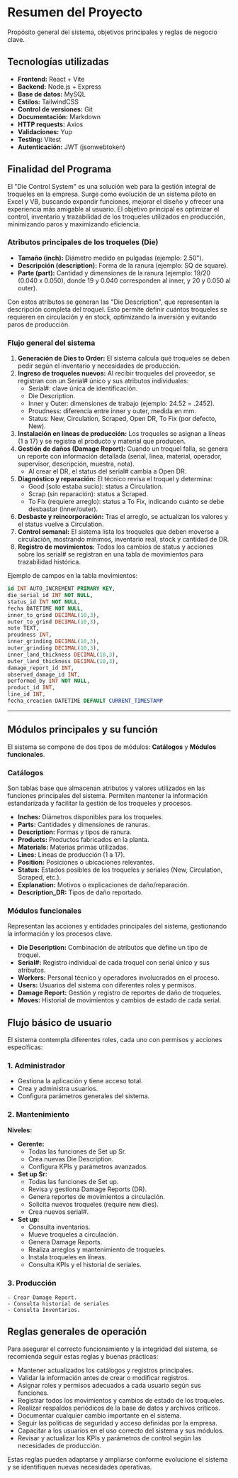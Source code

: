
# Resumen del Proyecto

Propósito general del sistema, objetivos principales y reglas de negocio clave.


## Tecnologías utilizadas

- **Frontend:** React + Vite
- **Backend:** Node.js + Express
- **Base de datos:** MySQL
- **Estilos:** TailwindCSS
- **Control de versiones:** Git
- **Documentación:** Markdown
- **HTTP requests:** Axios
- **Validaciones:** Yup
- **Testing:** Vitest
- **Autenticación:** JWT (jsonwebtoken)



## Finalidad del Programa

El "Die Control System" es una solución web para la gestión integral de troqueles en la empresa. Surge como evolución de un sistema piloto en Excel y VB, buscando expandir funciones, mejorar el diseño y ofrecer una experiencia más amigable al usuario. El objetivo principal es optimizar el control, inventario y trazabilidad de los troqueles utilizados en producción, minimizando paros y maximizando eficiencia.

### Atributos principales de los troqueles (Die)
- **Tamaño (inch):** Diámetro medido en pulgadas (ejemplo: 2.50").
- **Descripción (description):** Forma de la ranura (ejemplo: SQ de square).
- **Parte (part):** Cantidad y dimensiones de la ranura (ejemplo: 19/20 (0.040 x 0.050), donde 19 y 0.040 corresponden al inner, y 20 y 0.050 al outer).

Con estos atributos se generan las "Die Description", que representan la descripción completa del troquel. Esto permite definir cuántos troqueles se requieren en circulación y en stock, optimizando la inversión y evitando paros de producción.

### Flujo general del sistema
1. **Generación de Dies to Order:** El sistema calcula qué troqueles se deben pedir según el inventario y necesidades de producción.
2. **Ingreso de troqueles nuevos:** Al recibir troqueles del proveedor, se registran con un Serial# único y sus atributos individuales:
    - Serial#: clave única de identificación.
    - Die Description.
    - Inner y Outer: dimensiones de trabajo (ejemplo: 24.52 = .2452).
    - Proudness: diferencia entre inner y outer, medida en mm.
    - Status: New, Circulation, Scraped, Open DR, To Fix (por defecto, New).
3. **Instalación en líneas de producción:** Los troqueles se asignan a líneas (1 a 17) y se registra el producto y material que producen.
4. **Gestión de daños (Damage Report):** Cuando un troquel falla, se genera un reporte con información detallada (serial, línea, material, operador, supervisor, descripción, muestra, nota).
    - Al crear el DR, el status del serial# cambia a Open DR.
5. **Diagnóstico y reparación:** El técnico revisa el troquel y determina:
    - Good (solo estaba sucio): status a Circulation.
    - Scrap (sin reparación): status a Scraped.
    - To Fix (requiere arreglo): status a To Fix, indicando cuánto se debe desbastar (inner/outer).
6. **Desbaste y reincorporación:** Tras el arreglo, se actualizan los valores y el status vuelve a Circulation.
7. **Control semanal:** El sistema lista los troqueles que deben moverse a circulación, mostrando mínimos, inventario real, stock y cantidad de DR.
8. **Registro de movimientos:** Todos los cambios de status y acciones sobre los serial# se registran en una tabla de movimientos para trazabilidad histórica.

Ejemplo de campos en la tabla movimientos:
```sql
id INT AUTO_INCREMENT PRIMARY KEY,
die_serial_id INT NOT NULL,
status_id INT NOT NULL,
fecha DATETIME NOT NULL,
inner_to_grind DECIMAL(10,3),
outer_to_grind DECIMAL(10,3),
note TEXT,
proudness INT,
inner_grinding DECIMAL(10,3),
outer_grinding DECIMAL(10,3),
inner_land_thickness DECIMAL(10,3),
outer_land_thickness DECIMAL(10,3),
damage_report_id INT,
observed_damage_id INT,
performed_by INT NOT NULL,
product_id INT,
line_id INT,
fecha_creacion DATETIME DEFAULT CURRENT_TIMESTAMP
```

---
    


## Módulos principales y su función

El sistema se compone de dos tipos de módulos: **Catálogos** y **Módulos funcionales**.

### Catálogos
Son tablas base que almacenan atributos y valores utilizados en las funciones principales del sistema. Permiten mantener la información estandarizada y facilitar la gestión de los troqueles y procesos.

- **Inches:** Diámetros disponibles para los troqueles.
- **Parts:** Cantidades y dimensiones de ranuras.
- **Description:** Formas y tipos de ranura.
- **Products:** Productos fabricados en la planta.
- **Materials:** Materias primas utilizadas.
- **Lines:** Líneas de producción (1 a 17).
- **Position:** Posiciones o ubicaciones relevantes.
- **Status:** Estados posibles de los troqueles y seriales (New, Circulation, Scraped, etc.).
- **Explanation:** Motivos o explicaciones de daño/reparación.
- **Description_DR:** Tipos de daño reportado.

### Módulos funcionales
Representan las acciones y entidades principales del sistema, gestionando la información y los procesos clave.

- **Die Description:** Combinación de atributos que define un tipo de troquel.
- **Serial#:** Registro individual de cada troquel con serial único y sus atributos.
- **Workers:** Personal técnico y operadores involucrados en el proceso.
- **Users:** Usuarios del sistema con diferentes roles y permisos.
- **Damage Report:** Gestión y registro de reportes de daño de troqueles.
- **Moves:** Historial de movimientos y cambios de estado de cada serial.


## Flujo básico de usuario

El sistema contempla diferentes roles, cada uno con permisos y acciones específicas:

### 1. Administrador
- Gestiona la aplicación y tiene acceso total.
- Crea y administra usuarios.
- Configura parámetros generales del sistema.

### 2. Mantenimiento
**Niveles:**
- **Gerente:**
    - Todas las funciones de Set up Sr.
    - Crea nuevas Die Description.
    - Configura KPIs y parámetros avanzados.
- **Set up Sr:**
    - Todas las funciones de Set up.
    - Revisa y gestiona Damage Reports (DR).
    - Genera reportes de movimientos a circulación.
    - Solicita nuevos troqueles (require new dies).
    - Crea nuevos serial#.
- **Set up:**
    - Consulta inventarios.
    - Mueve troqueles a circulación.
    - Genera Damage Reports.
    - Realiza arreglos y mantenimiento de troqueles.
    - Instala troqueles en líneas.
    - Consulta KPIs y el historial de seriales.

### 3. Producción
    - Crear Damage Report.
    - Consulta historial de seriales
    - Consulta Inventarios.


## Reglas generales de operación

Para asegurar el correcto funcionamiento y la integridad del sistema, se recomienda seguir estas reglas y buenas prácticas:

- Mantener actualizados los catálogos y registros principales.
- Validar la información antes de crear o modificar registros.
- Asignar roles y permisos adecuados a cada usuario según sus funciones.
- Registrar todos los movimientos y cambios de estado de los troqueles.
- Realizar respaldos periódicos de la base de datos y archivos críticos.
- Documentar cualquier cambio importante en el sistema.
- Seguir las políticas de seguridad y acceso definidas por la empresa.
- Capacitar a los usuarios en el uso correcto del sistema y sus módulos.
- Revisar y actualizar los KPIs y parámetros de control según las necesidades de producción.

Estas reglas pueden adaptarse y ampliarse conforme evolucione el sistema y se identifiquen nuevas necesidades operativas.
